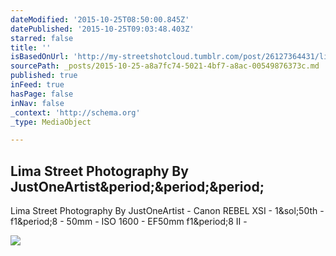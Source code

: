 ```yaml
---
dateModified: '2015-10-25T08:50:00.845Z'
datePublished: '2015-10-25T09:03:48.403Z'
starred: false
title: ''
isBasedOnUrl: 'http://my-streetshotcloud.tumblr.com/post/26127364431/lima-street-photography-by-justoneartist-canon'
sourcePath: _posts/2015-10-25-a8a7fc74-5021-4bf7-a8ac-00549876373c.md
published: true
inFeed: true
hasPage: false
inNav: false
_context: 'http://schema.org'
_type: MediaObject

---
```

<article style=""><h1>Lima Street Photography By JustOneArtist&amp;period;&amp;period;&amp;period;</h1><p>Lima Street Photography By JustOneArtist - Canon REBEL XSI - 1&amp;sol;50th - f1&amp;period;8 - 50mm - ISO 1600 - EF50mm f1&amp;period;8 II -</p><img src="http://41.media.tumblr.com/tumblr_m6d7rafomB1rzlmeco1_500.jpg" /></article>